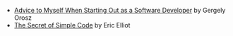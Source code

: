- [Advice to Myself When Starting Out as a Software Developer](https://blog.pragmaticengineer.com/advice-to-myself-when-starting-as-a-software-developer/) by Gergely Orosz
- [The Secret of Simple Code](https://medium.com/javascript-scene/the-secret-of-simple-code-a2cacd8004dd) by Eric Elliot
 